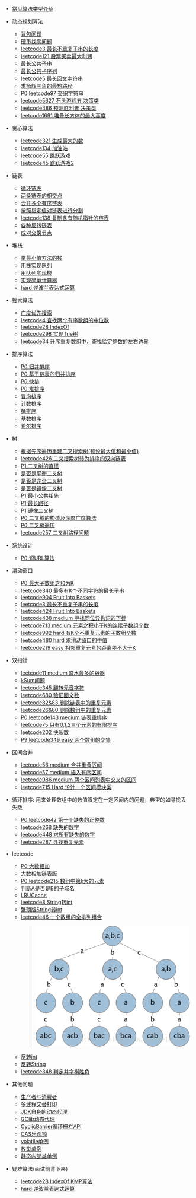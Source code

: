 - [常见算法类型介绍](https://www.zhihu.com/question/36738189/answer/908664455)
- 动态规划算法
    - [背包问题](src/main/java/basic/dynamic/BackPack.java)
    - [硬币找零问题](src/main/java/basic/dynamic/CoinChange.java)
    - [leetcode3 最长不重复子串的长度](src/main/java/basic/dynamic/LengthOfLongestSubstring.java)
    - [leetcode121 股票买卖最大利润](src/main/java/basic/dynamic/MaxProfit.java)
    - [最长公共子串](src/main/java/basic/dynamic/LongestCommonSubString.java)
    - [最长公共子序列](src/main/java/basic/dynamic/LongestCommonSubsequence.java)
    - [leetcode5 最长回文字符串](src/main/java/basic/dynamic/LongestPalindrome.java)
    - [求杨辉三角的最短路径](src/main/java/basic/dynamic/YangHuiTriangle.java)
    - [P0 leetcode97 交织字符串](src/main/java/basic/dynamic/InterleavingString.java)
    - [leetcode5627 石头游戏五 决策类](src/main/java/basic/dynamic/StoneGameVII.java)
    - [leetcode486 预测胜利者 决策类](src/main/java/basic/dynamic/PredictTheWinner.java)
    - [leetcode1691 堆叠长方体的最大高度](src/main/java/basic/dynamic/MaxHeight.java)
- 贪心算法
    - [leetcode321 生成最大的数](src/main/java/basic/greedy/CreateMaxNumber.java)
    - [leetcode134 加油站](src/main/java/basic/greedy/GasStation.java)
    - [leetcode55 跳跃游戏](src/main/java/basic/greedy/JumpGame.java)
    - [leetcode45 跳跃游戏2](src/main/java/basic/greedy/JumpGame2.java)    
- 链表
    - [循环链表](src/main/java/basic/linkedList/CycleNode.java)
    - [两条链表的相交点](src/main/java/basic/linkedList/IntersectionNode.java)
    - [合并多个有序链表](src/main/java/basic/linkedList/MergedSortedList.java)
    - [按照指定值对链表进行分割](src/main/java/basic/linkedList/PartitionList.java)
    - [leetcode138 复制含有随机指针的链表](src/main/java/basic/linkedList/RandomPointerCopy.java)
    - [各种反转链表](src/main/java/basic/linkedList/RevertLinkedList.java)
    - [成对交换节点](src/main/java/basic/linkedList/SwapPairs.java)
- 堆栈
    - [带最小值方法的栈](src/main/java/basic/QueueAndStack/MinStack.java)
    - [用栈实现队列](src/main/java/basic/QueueAndStack/MyQueue.java)
    - [用队列实现栈](src/main/java/basic/QueueAndStack/MyStack.java)
    - [实现简单计算器](src/main/java/basic/QueueAndStack/BasicCalculator.java)
    - [hard 逆波兰表达式运算](src/main/java/basic/QueueAndStack/NiBoLan.java)
- 搜索算法
    - [广度优先搜索](src/main/java/basic/search/BreadthFirstSearch.java)
    - [leetcode4 查找两个有序数组的中位数](src/main/java/basic/search/FindMedianSortedArrays.java)
    - [leetcode28 IndexOf](src/main/java/basic/search/IndexOfImpl.java)
    - [leetcode298 实现Trie树](src/main/java/basic/search/Trie.java)
    - [leetcode34 升序重复数组中，查找给定整数的左右边界](src/main/java/basic/search/SearchRange.java)
- 排序算法  
     - [P0:归并排序](src/main/java/basic/sort/MergeSort.java)
     - [P0:基于链表的归并排序](src/main/java/basic/sort/MergeListSort.java)
     - [P0:快排](src/main/java/basic/sort/QuickSort.java)
     - [P0:堆排序](src/main/java/basic/sort/HeapSort.java)
     - [冒泡排序](src/main/java/basic/sort/BubbleSort.java)
     - [计数排序](src/main/java/basic/sort/CountingSort.java)
     - [桶排序](src/main/java/basic/sort/BucketSort.java)
     - [基数排序](src/main/java/basic/sort/RadixSort.java)
     - [希尔排序](src/main/java/basic/sort/ShellSort.java)
- 树
    -  [根据先序遍历重建二叉搜索树(预设最大值和最小值)](src/main/java/basic/tree/IsCompleteTree.java)
    -  [leetcode426 二叉搜索树转为排序的双向链表](src/main/java/basic/tree/ConvertTreeNode2DoubleList.java)
    -  [P1:二叉树的直径](src/main/java/basic/tree/DiameterOfBinaryTree.java)
    -  [是否是平衡二叉树](src/main/java/basic/tree/IsBalanced.java)
    -  [是否是完全二叉树](src/main/java/basic/tree/IsCompleteTree.java)
    -  [是否是镜像二叉树](src/main/java/basic/tree/IsSameTreeNode.java)
    -  [P1:最小公共祖先](src/main/java/basic/tree/LowestCommonAncestor.java)
    -  [P1:最长路径](src/main/java/basic/tree/MaxPathSum.java)
    -  [P1:镜像二叉树](src/main/java/basic/tree/MirrorBinaryTree.java)
    -  [P0:二叉树的构造及深度广度算法](src/main/java/basic/tree/TreeNode.java)
    -  [P0:二叉树遍历](src/main/java/basic/tree/TraverseOrder.java)
    - [leetcode257 二叉树路径问题](src/main/java/basic/tree/BinaryTreePaths.java)
- 系统设计
    -  [P0:短URL算法](src/main/java/system/design/Codec.java)
- 滑动窗口
    -  [P0:最大子数组之和为K](src/main/java/basic/slidingWindow/MaxSubArrayLenEqualsK.java)
    -  [leetcode340 最多有K个不同字符的最长子串](src/main/java/basic/slidingWindow/LengthOfLongestSubstringKDistinct.java)
    -  [leetcode904 Fruit Into Baskets](src/main/java/basic/slidingWindow/TotalFruit.java)
    -  [leetcode3 最长不重复子串的长度](src/main/java/basic/dynamic/LengthOfLongestSubstring.java)
    -  [leetcode424 Fruit Into Baskets](src/main/java/basic/slidingWindow/CharacterReplacement.java)
    -  [leetcode438 medium 寻找同位异构词的下标](src/main/java/basic/slidingWindow/FindAnagrams.java)
    -  [leetcode713 medium 元素之积小于K的连续子数组个数](src/main/java/basic/slidingWindow/NumSubArrayProductLessThanK.java)
    -  [leetcode992 hard 有K个不重复元素的子数组个数](src/main/java/basic/slidingWindow/SubarraysWithKDistinct.java)
    -  [leetcode480 hard 求滑动窗口的中值](src/main/java/basic/slidingWindow/MedianSlidingWindow.java)
    -  [leetcode219 easy 相邻重复元素的距离差不大于K](src/main/java/basic/slidingWindow/ContainsNearbyDuplicate.java)
- 双指针
    -  [leetcode11 medium 盛水最多的容器](src/main/java/basic/doublePointer/MaxArea.java)
    -  [kSum问题](src/main/java/basic/doublePointer/SumProblem.java)
    -  [leetcode345 翻转元音字符](src/main/java/basic/doublePointer/ReverseVowels.java)
    -  [leetcode680 验证回文数](src/main/java/basic/doublePointer/ValidPalindrome.java)
    -  [leetcode82&83 删除链表中的重复元素](src/main/java/basic/doublePointer/DeleteDuplicatesFromListNode.java)
    -  [leetcode26&80 删除数组中的重复元素](src/main/java/basic/doublePointer/RemoveDuplicatesFormArray.java)
    -  [P0:leetcode143 medium 链表重排序](src/main/java/basic/doublePointer/ReorderList.java)
    -  [leetcode75 只有0,1,2三个元素的有限排序](src/main/java/basic/doublePointer/SortColors.java)
    -  [leetcode202 快乐数](src/main/java/basic/doublePointer/HappyNumber.java)
    -  [P9:leetcode349 easy 两个数组的交集](src/main/java/basic/doublePointer/IntersectionOfTwoArrays.java)
- 区间合并
    -  [leetcode56 medium 合并重叠区间](src/main/java/basic/mergeIntervals/MergeIntervals.java)
    -  [leetcode57 medium 插入有序区间](src/main/java/basic/mergeIntervals/InsertIntervals.java)
    -  [leetcode986 medium 两个区间列表中交叉的区间](src/main/java/basic/mergeIntervals/IntervalListIntersection.java)
    -  [leetcode715 Hard 设计一个区间模块类](src/main/java/basic/mergeIntervals/RangeModule.java)
- 循环排序: 用来处理数组中的数值限定在一定区间内的问题，典型的如寻找丢失数
    - [P0:leetcode42 第一个缺失的正整数](src/main/java/basic/cyclicSort/FirstMissingPositive.java)
    - [leetcode268 缺失的数字](src/main/java/basic/cyclicSort/MissingNumber.java)
    - [leetcode448 求所有缺失的数字](src/main/java/basic/cyclicSort/FindDisappearedNumbers.java)
    - [leetcode287 寻找重复元素](src/main/java/basic/cyclicSort/FindDuplicateNumber.java)
- leetcode   
    - [P0:大数相加](src/main/java/leetcode/AddTwoNumber.java)
    - [大数相加链表版](src/main/java/leetcode/AddTwoLinkedList.java)
    - [P0:leetcode215 数组中第k大的元素](src/main/java/leetcode/FindKthLargest.java)
    - [判断A是否是B的子域名](src/main/java/leetcode/IsSubdomain.java)
    - [LRUCache](src/main/java/leetcode/LRUCache.java)
    - [leetcode8 String转int](src/main/java/leetcode/MyAtoi.java)
    - [繁琐版String转int](src/main/java/leetcode/ParseInt.java)
    - [leetcode46 一个数组的全排列组合](src/main/java/leetcode/Permute.java)
        >![递归树](src/main/resources/permute_tree.jpg)
    - [反转int](src/main/java/leetcode/ReverseInt.java)
    - [反转String](src/main/java/leetcode/ReverseString.java)
    - [leetcode348 判定井字棋胜负](src/main/java/leetcode/TicTacToe.java)

- 其他问题
    - [生产者与消费者](src/main/java/common_problem/concurrent/ProducerAndConsumer2.java)
    - [多线程交替打印](src/main/java/common_problem/concurrent/MultiThreadPrint2.java)
    - [JDK自身的动态代理](src/main/java/common_problem/DynamicAgent.java)
    - [GClib动态代理](src/main/java/common_problem/CGlibAgent.java)
    - [CyclicBarrier循环栅栏API](src/main/java/common_problem/CyclicBarrierDemo.java)
    - [CAS乐观锁](src/main/java/common_problem/OptimisticLock.java)
    - [volatile单例](src/main/java/common_problem/SingtionVolatile.java)
    - [枚举单例](src/main/java/common_problem/SingtonEnum.java)
    - [静态内部类单例](src/main/java/common_problem/SingtonInnerClass.java)
    
- 疑难算法(面试前背下来)
    - [leetcode28 IndexOf KMP算法](src/main/java/basic/search/IndexOfImpl.java)
    - [hard 逆波兰表达式运算](src/main/java/basic/QueueAndStack/NiBoLan.java)
